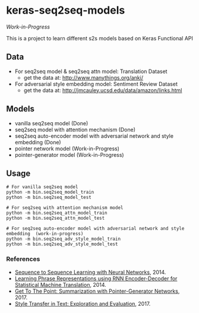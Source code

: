 # keras-seq2seq-models

*Work-in-Progress*

This is a project to learn different s2s models based on Keras Functional API

## Data
- For seq2seq model & seq2seq attn model: Translation Dataset 
    - get the data at: http://www.manythings.org/anki/
- For adversarial style embedding model: Sentiment Review Dataset
    - get the data at: http://jmcauley.ucsd.edu/data/amazon/links.html

## Models
- vanilla seq2seq model (Done)
- seq2seq model with attention mechanism (Done)
- seq2seq auto-encoder model with adversarial network and style embedding (Done)
- pointer network model (Work-in-Progress)
- pointer-generator model (Work-in-Progress)

## Usage
~~~
# For vanilla seq2seq model
python -m bin.seq2seq_model_train
python -m bin.seq2seq_model_test

# For seq2seq with attention mechanism model
python -m bin.seq2seq_attn_model_train
python -m bin.seq2seq_attn_model_test

# For seq2seq auto-encoder model with adversarial network and style embedding  (work-in-progress)
python -m bin.seq2seq_adv_style_model_train
python -m bin.seq2seq_adv_style_model_test
~~~

### References
- [Sequence to Sequence Learning with Neural Networks](https://arxiv.org/abs/1409.3215), 2014.
- [Learning Phrase Representations using RNN Encoder-Decoder for Statistical Machine Translation](https://arxiv.org/abs/1406.1078), 2014.
- [Get To The Point: Summarization with Pointer-Generator Networks](https://arxiv.org/abs/1704.04368), 2017.
- [Style Transfer in Text: Exploration and Evaluation](https://arxiv.org/abs/1711.06861), 2017.
